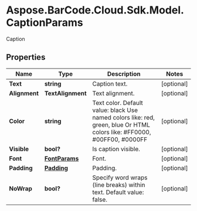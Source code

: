# Aspose.BarCode.Cloud.Sdk.Model.CaptionParams

Caption

## Properties

Name | Type | Description | Notes
---- | ---- | ----------- | -----
**Text** | **string** | Caption text. | [optional]
**Alignment** | **TextAlignment** | Text alignment. | [optional]
**Color** | **string** | Text color.   Default value: black   Use named colors like: red, green, blue   Or HTML colors like: #FF0000, #00FF00, #0000FF | [optional]
**Visible** | **bool?** | Is caption visible. | [optional]
**Font** | [**FontParams**](FontParams.md) | Font. | [optional]
**Padding** | [**Padding**](Padding.md) | Padding. | [optional]
**NoWrap** | **bool?** | Specify word wraps (line breaks) within text. Default value: false. | [optional]
